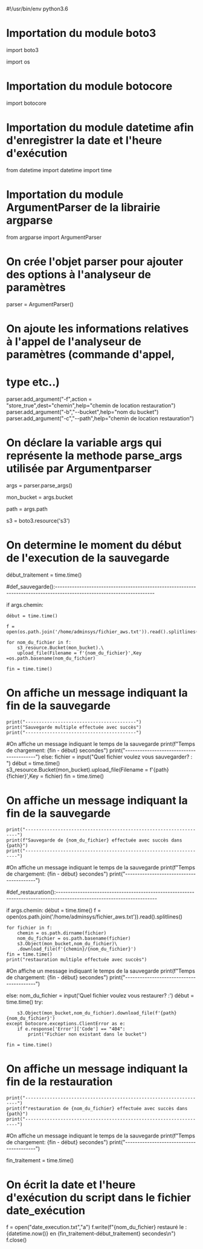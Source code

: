 #!/usr/bin/env python3.6

# Importation du module boto3
import boto3

import os

# Importation du module botocore
import botocore

# Importation du module datetime afin d'enregistrer la date et l'heure d'exécution
from datetime import datetime
import time

# Importation du module ArgumentParser de la librairie argparse
from argparse import ArgumentParser

# On crée l'objet parser pour ajouter des options à l'analyseur de paramètres
parser = ArgumentParser()
# On ajoute les informations relatives à l'appel de l'analyseur de paramètres (commande d'appel,
# type etc..)
parser.add_argument("-f",action = "store_true",dest="chemin",help="chemin de location restauration")
parser.add_argument("-b","--bucket",help="nom du bucket")
parser.add_argument("-c","--path",help="chemin de location restauration")

# On déclare la variable args qui représente la methode parse_args utilisée par Argumentparser
args = parser.parse_args()

mon_bucket = args.bucket

path = args.path

s3 = boto3.resource('s3')

# On determine le moment du début de l'execution de la sauvegarde

début_traitement = time.time()

#def_sauvegarde():-----------------------------------------------------------------------------------------------------------------------

if args.chemin:
	
	début = time.time()
	
	f = open(os.path.join('/home/adminsys/fichier_aws.txt')).read().splitlines()

	for nom_du_fichier in f:
		s3_resource.Bucket(mon_bucket).\
		upload_file(Filename = f'{nom_du_fichier}',Key =os.path.basename(nom_du_fichier)
			    
	fin = time.time()
	
# On affiche un message indiquant la fin de la sauvegarde
	print("-----------------------------------------")
	print("Sauvegarde multiple effectuée avec succès")
	print("-----------------------------------------")

#On affiche un message indiquant le temps de la sauvegarde
	print(f"Temps de chargement: {fin - début} secondes")
	print("-----------------------------------------")
else:
	fichier = input("Quel fichier voulez vous sauvegarder? : ")
	début = time.time()
	s3_resource.Bucket(mon_bucket).upload_file(Filename = f'{path}{fichier}',Key = fichier)
	fin = time.time()
# On affiche un message indiquant la fin de la sauvegarde			
	print("-------------------------------------------------------------------")		
	print(f"Sauvegarde de {nom_du_fichier} effectuée avec succès dans {path}")
	print("-------------------------------------------------------------------")

#On affiche un message indiquant le temps de la sauvegarde
	print(f"Temps de chargement: {fin - début} secondes")
	print("-----------------------------------------")
			  
#def_restauration():-----------------------------------------------------------------------------------------------------------------------
			   
if args.chemin:
	début = time.time()
	f = open(os.path.join('/home/adminsys/fichier_aws.txt')).read().splitlines()

	for fichier in f:
		chemin = os.path.dirname(fichier)
		nom_du_fichier = os.path.basename(fichier)
		s3.Object(mon_bucket,nom_du_fichier)\
		.download_file(f'{chemin}/{nom_du_fichier}')
	fin = time.time()
	print("restauration multiple effectuée avec succès")
#On affiche un message indiquant le temps de la sauvegarde
	print(f"Temps de chargement: {fin - début} secondes")
	print("-----------------------------------------")

else:
	nom_du_fichier = input('Quel fichier voulez vous restaurer? :')
	début = time.time()
	try:

		s3.Object(mon_bucket,nom_du_fichier).download_file(f'{path}{nom_du_fichier}')
	except botocore.exceptions.ClientError as e:
		if e.response['Error']['Code'] == "404":
			print("Fichier non existant dans le bucket")
			   
	fin = time.time()
# On affiche un message indiquant la fin de la restauration			
	print("-------------------------------------------------------------------")		
	print(f"restauration de {nom_du_fichier} effectuée avec succès dans {path}")
	print("-------------------------------------------------------------------")
#On affiche un message indiquant le temps de la sauvegarde
	print(f"Temps de chargement: {fin - début} secondes")
	print("-----------------------------------------")
			    
fin_traitement = time.time()
			    
# On écrit la date et l'heure d'exécution du script dans le fichier date_exécution
f = open("date_execution.txt","a")
f.write(f"{nom_du_fichier} restauré le :{datetime.now()} en {fin_traitement-début_traitement} secondes\n")
f.close()
